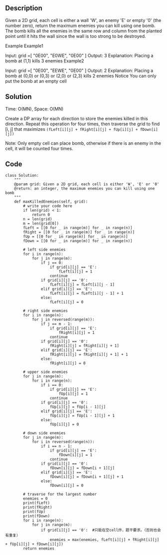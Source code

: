 ## Description
Given a 2D grid, each cell is either a wall 'W', an enemy 'E' or empty '0' (the number zero), return the maximum enemies you can kill using one bomb.
The bomb kills all the enemies in the same row and column from the planted point until it hits the wall since the wall is too strong to be destroyed.

Example
Example1

Input:
grid =[
     "0E00",
     "E0WE",
     "0E00"
]
Output: 3
Explanation:
Placing a bomb at (1,1) kills 3 enemies
Example2

Input:
grid =[
     "0E00",
     "EEWE",
     "0E00"
]
Output: 2
Explanation:
Placing a bomb at (0,0) or (0,3) or (2,0) or (2,3) kills 2 enemies
Notice
You can only put the bomb at an empty cell

## Solution
Time: O(MN), Space: O(MN)

Create a DP array for each direction to store the enemies killed in this direction. Repeat this operation for four times, then traverse the grid to find [i, j] that maximizes `(fLeft[i][j] + fRight[i][j] + fUp[i][j] + fDown[i][j])`  

Note: Only empty cell can place bomb, otherwise if there is an enemy in the cell, it will be counted four times.

## Code
    class Solution:
        """
        @param grid: Given a 2D grid, each cell is either 'W', 'E' or '0'
        @return: an integer, the maximum enemies you can kill using one bomb
        """
        def maxKilledEnemies(self, grid):
            # write your code here
            if len(grid) < 1:
                return 0
            n = len(grid)
            m = len(grid[0])
            fLeft = [[0 for _ in range(m)] for _ in range(n)]
            fRight = [[0 for _ in range(m)] for _ in range(n)]
            fUp = [[0 for _ in range(m)] for _ in range(n)]
            fDown = [[0 for _ in range(m)] for _ in range(n)]

            # left side enemies
            for i in range(n):
                for j in range(m):
                    if j == 0:
                        if grid[i][j] == 'E':
                            fLeft[i][j] = 1
                        continue
                    if grid[i][j] == '0':
                        fLeft[i][j] = fLeft[i][j - 1]
                    elif grid[i][j] == 'E':
                        fLeft[i][j] = fLeft[i][j - 1] + 1
                    else:
                        fLeft[i][j] = 0

            # right side enemies
            for i in range(n):
                for j in reversed(range(m)):
                    if j == m - 1:
                        if grid[i][j] == 'E':
                            fRight[i][j] = 1
                        continue
                    if grid[i][j] == '0':
                        fRight[i][j] = fRight[i][j + 1]
                    elif grid[i][j] == 'E':
                        fRight[i][j] = fRight[i][j + 1] + 1
                    else:
                        fRight[i][j] = 0

            # upper side enemies   
            for j in range(m):
                for i in range(n):
                    if i == 0:
                        if grid[i][j] == 'E':
                            fUp[i][j] = 1
                        continue
                    if grid[i][j] == '0':
                        fUp[i][j] = fUp[i - 1][j]
                    elif grid[i][j] == 'E':
                        fUp[i][j] = fUp[i - 1][j] + 1
                    else:
                        fUp[i][j] = 0

            # down side enemies   
            for j in range(m):
                for i in reversed(range(n)):
                    if i == n - 1:
                        if grid[i][j] == 'E':
                            fDown[i][j] = 1
                        continue
                    if grid[i][j] == '0':
                        fDown[i][j] = fDown[i + 1][j]
                    elif grid[i][j] == 'E':
                        fDown[i][j] = fDown[i + 1][j] + 1
                    else:
                        fDown[i][j] = 0

            # traverse for the largest number
            enemies = 0
            print(fLeft)
            print(fRight)
            print(fUp)
            print(fDown)
            for i in range(n):
                for j in range(m):
                    if grid[i][j] == '0':  #只能在空cell炸，题干要求。（否则也会有重复）
                        enemies = max(enemies, fLeft[i][j] + fRight[i][j] + fUp[i][j] + fDown[i][j])
            return enemies
